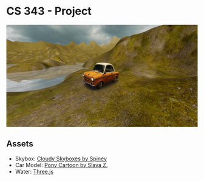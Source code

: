 # CS 343 - Project

![Demo](demo/full.png)

## Assets

- Skybox: [Cloudy Skyboxes by Spiney](https://opengameart.org/content/cloudy-skyboxes)
- Car Model: [Pony Cartoon by Slava Z.](https://sketchfab.com/3d-models/pony-cartoon-885d9f60b3a9429bb4077cfac5653cf9)
- Water: [Three.js](https://github.com/mrdoob/three.js/tree/master/examples/textures)
